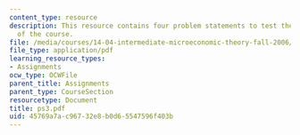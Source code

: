 ```yaml
---
content_type: resource
description: This resource contains four problem statements to test the students understanding
  of the course.
file: /media/courses/14-04-intermediate-microeconomic-theory-fall-2006/45769a7ac96732e8b0d65547596f403b_ps3.pdf
file_type: application/pdf
learning_resource_types:
- Assignments
ocw_type: OCWFile
parent_title: Assignments
parent_type: CourseSection
resourcetype: Document
title: ps3.pdf
uid: 45769a7a-c967-32e8-b0d6-5547596f403b
---
```

